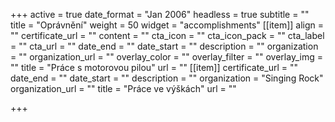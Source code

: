 +++
active = true
date_format = "Jan 2006"
headless = true
subtitle = ""
title = "Oprávnění"
weight = 50
widget = "accomplishments"
[[item]]
align = ""
certificate_url = ""
content = ""
cta_icon = ""
cta_icon_pack = ""
cta_label = ""
cta_url = ""
date_end = ""
date_start = ""
description = ""
organization = ""
organization_url = ""
overlay_color = ""
overlay_filter = ""
overlay_img = ""
title = "Práce s motorovou pilou"
url = ""
[[item]]
certificate_url = ""
date_end = ""
date_start = ""
description = ""
organization = "Singing Rock"
organization_url = ""
title = "Práce ve výškách"
url = ""

+++
